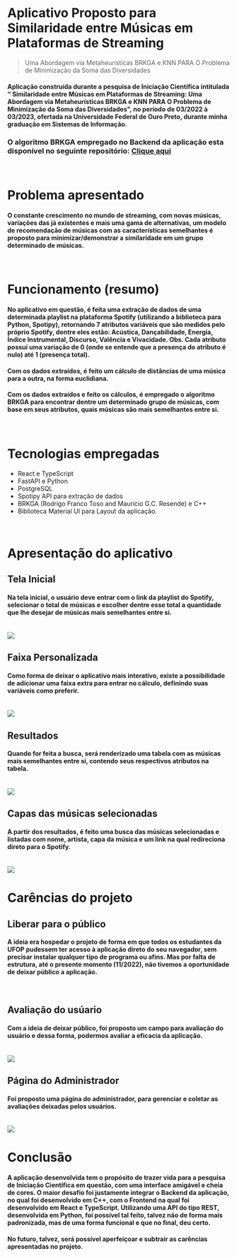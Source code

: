 # Aplicativo Proposto para Similaridade entre Músicas em Plataformas de Streaming

> Uma Abordagem via Metaheurísticas BRKGA e KNN PARA O Problema de Minimização da Soma das Diversidades

#### Aplicação construída durante a pesquisa de Iniciação Científica intitulada “ Similaridade entre Músicas em Plataformas de Streaming: Uma Abordagem via Metaheurísticas BRKGA e KNN PARA O Problema de Minimização da Soma das Diversidades", no período de 03/2022 à 03/2023, ofertada na Universidade Federal de Ouro Preto, durante minha graduação em Sistemas de Informação.

### O algoritmo BRKGA empregado no Backend da aplicação esta disponível no seguinte repositório: <a  href="https://github.com/rfrancotoso/brkgaAPI/tree/master/examples/api-usage">Clique aqui</a>

<br/>

# Problema apresentado

#### O constante crescimento no mundo de streaming, com novas músicas, variações das já existentes e mais uma gama de alternativas, um modelo de recomendação de músicas com as características semelhantes é proposto para minimizar/demonstrar a similaridade em um grupo determinado de músicas.

<br/>

# Funcionamento (resumo)

#### No aplicativo em questão, é feita uma extração de dados de uma determinada playlist na plataforma Spotify (utilizando a biblioteca para Python, Spotipy), retornando 7 atributos variáveis que são medidos pelo próprio Spotify, dentre eles estão: Acústica, Dançabilidade, Energia, Índice Instrumental, Discurso, Valência e Vivacidade. Obs. Cada atributo possuí uma variação de 0 (onde se entende que a presença do atributo é nulo) até 1 (presença total).

#### Com os dados extraídos, é feito um cálculo de distâncias de uma música para a outra, na forma euclidiana.

#### Com os dados extraídos e feito os cálculos, é empregado o algoritmo BRKGA para encontrar dentre um determinado grupo de músicas, com base em seus atributos, quais músicas são mais semelhantes entre si.

<br/>

# Tecnologias empregadas

<ul>
    <li>React e TypeScript</li>
    <li>FastAPI e Python</li>
    <li>PostgreSQL</li>
    <li>Spotipy API para extração de dados</li>
    <li>BRKGA (Rodrigo Franco Toso and Mauricio G.C. Resende) e C++</li>
    <li>Biblioteca Material UI para Layout da aplicação.</li>
</ul>

<br/>

# Apresentação do aplicativo

## Tela Inicial

#### Na tela inicial, o usuário deve entrar com o link da playlist do Spotify, selecionar o total de músicas e escolher dentre esse total a quantidade que lhe desejar de músicas mais semelhantes entre si.

<br/>

<img src='./img/homeApp.png'/>

<br/>

## Faixa Personalizada

#### Como forma de deixar o aplicativo mais interativo, existe a possibilidade de adicionar uma faixa extra para entrar no cálculo, definindo suas variáveis como preferir.

<br/>

<img src='./img/customApp.png'/>

<br/>

## Resultados

#### Quando for feita a busca, será renderizado uma tabela com as músicas mais semelhantes entre si, contendo seus respectivos atributos na tabela.

<br/>

<img src='./img/resultApp.png'>

<br/>

## Capas das músicas selecionadas

#### A partir dos resultados, é feito uma busca das músicas selecionadas e listadas com nome, artista, capa da música e um link na qual redireciona direto para o Spotify.

<br/>

<img src='./img/resultImgApp.png'>

<br/>

# Carências do projeto

## Liberar para o público

#### A ideia era hospedar o projeto de forma em que todos os estudantes da UFOP pudessem ter acesso à aplicação direto do seu navegador, sem precisar instalar qualquer tipo de programa ou afins. Mas por falta de estrutura, até o presente momento (11/2022), não tivemos a oportunidade de deixar público a aplicação.

<br/>

## Avaliação do usúario

#### Com a ideia de deixar público, foi proposto um campo para avaliação do usuário e dessa forma, podermos avaliar a eficacia da aplicação.

<br/>

<img src='./img/ratingApp.png'>

<br/>

## Página do Administrador

#### Foi proposto uma página do administrador, para gerenciar e coletar as avaliações deixadas pelos usuários.

<br/>

<img src='./img/adminPage.png'>

<br/>

# Conclusão

#### A aplicação desenvolvida tem o propósito de trazer vida para a pesquisa de Iniciação Científica em questão, com uma interface amigável e cheia de cores. O maior desafio foi justamente integrar o Backend da aplicação, no qual foi desenvolvido em C++, com o Frontend na qual foi desenvolvido em React e TypeScript. Utilizando uma API do tipo REST, desenvolvida em Python, foi possível tal feito, talvez não de forma mais padronizada, mas de uma forma funcional e que no final, deu certo.

#### No futuro, talvez, será possível aperfeiçoar e subtrair as carências apresentadas no projeto.
